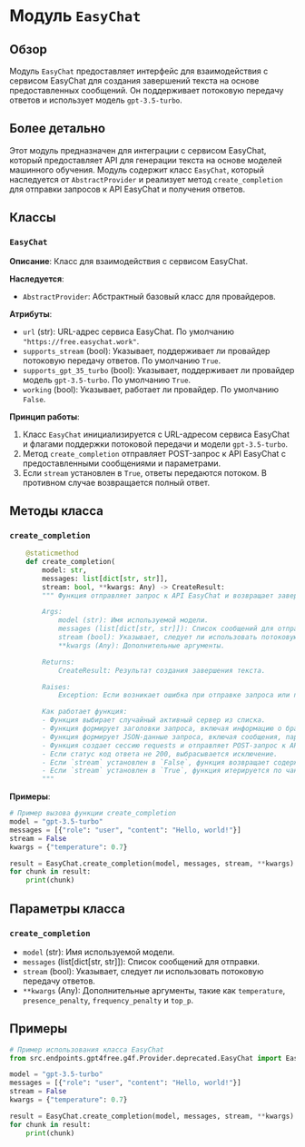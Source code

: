 # Модуль `EasyChat`

## Обзор

Модуль `EasyChat` предоставляет интерфейс для взаимодействия с сервисом EasyChat для создания завершений текста на основе предоставленных сообщений. Он поддерживает потоковую передачу ответов и использует модель `gpt-3.5-turbo`.

## Более детально

Этот модуль предназначен для интеграции с сервисом EasyChat, который предоставляет API для генерации текста на основе моделей машинного обучения. Модуль содержит класс `EasyChat`, который наследуется от `AbstractProvider` и реализует метод `create_completion` для отправки запросов к API EasyChat и получения ответов.

## Классы

### `EasyChat`

**Описание**: Класс для взаимодействия с сервисом EasyChat.

**Наследуется**:
- `AbstractProvider`: Абстрактный базовый класс для провайдеров.

**Атрибуты**:
- `url` (str): URL-адрес сервиса EasyChat. По умолчанию `"https://free.easychat.work"`.
- `supports_stream` (bool): Указывает, поддерживает ли провайдер потоковую передачу ответов. По умолчанию `True`.
- `supports_gpt_35_turbo` (bool): Указывает, поддерживает ли провайдер модель `gpt-3.5-turbo`. По умолчанию `True`.
- `working` (bool): Указывает, работает ли провайдер. По умолчанию `False`.

**Принцип работы**:
1. Класс `EasyChat` инициализируется с URL-адресом сервиса EasyChat и флагами поддержки потоковой передачи и модели `gpt-3.5-turbo`.
2. Метод `create_completion` отправляет POST-запрос к API EasyChat с предоставленными сообщениями и параметрами.
3. Если `stream` установлен в `True`, ответы передаются потоком. В противном случае возвращается полный ответ.

## Методы класса

### `create_completion`

```python
    @staticmethod
    def create_completion(
        model: str,
        messages: list[dict[str, str]],
        stream: bool, **kwargs: Any) -> CreateResult:
        """ Функция отправляет запрос к API EasyChat и возвращает завершение текста.

        Args:
            model (str): Имя используемой модели.
            messages (list[dict[str, str]]): Список сообщений для отправки.
            stream (bool): Указывает, следует ли использовать потоковую передачу ответов.
            **kwargs (Any): Дополнительные аргументы.

        Returns:
            CreateResult: Результат создания завершения текста.

        Raises:
            Exception: Если возникает ошибка при отправке запроса или получении ответа.

        Как работает функция:
        - Функция выбирает случайный активный сервер из списка.
        - Функция формирует заголовки запроса, включая информацию о браузере и типе контента.
        - Функция формирует JSON-данные запроса, включая сообщения, параметры модели и флаги.
        - Функция создает сессию requests и отправляет POST-запрос к API EasyChat.
        - Если статус код ответа не 200, выбрасывается исключение.
        - Если `stream` установлен в `False`, функция возвращает содержимое первого сообщения из списка `choices`.
        - Если `stream` установлен в `True`, функция итерируется по чанкам ответа и возвращает содержимое каждого чанка, содержащего "content".
        """
```
**Примеры**:
```python
# Пример вызова функции create_completion
model = "gpt-3.5-turbo"
messages = [{"role": "user", "content": "Hello, world!"}]
stream = False
kwargs = {"temperature": 0.7}

result = EasyChat.create_completion(model, messages, stream, **kwargs)
for chunk in result:
    print(chunk)
```

## Параметры класса
### `create_completion`

- `model` (str): Имя используемой модели.
- `messages` (list[dict[str, str]]): Список сообщений для отправки.
- `stream` (bool): Указывает, следует ли использовать потоковую передачу ответов.
- `**kwargs` (Any): Дополнительные аргументы, такие как `temperature`, `presence_penalty`, `frequency_penalty` и `top_p`.

## Примеры

```python
# Пример использования класса EasyChat
from src.endpoints.gpt4free.g4f.Provider.deprecated.EasyChat import EasyChat

model = "gpt-3.5-turbo"
messages = [{"role": "user", "content": "Hello, world!"}]
stream = False
kwargs = {"temperature": 0.7}

result = EasyChat.create_completion(model, messages, stream, **kwargs)
for chunk in result:
    print(chunk)